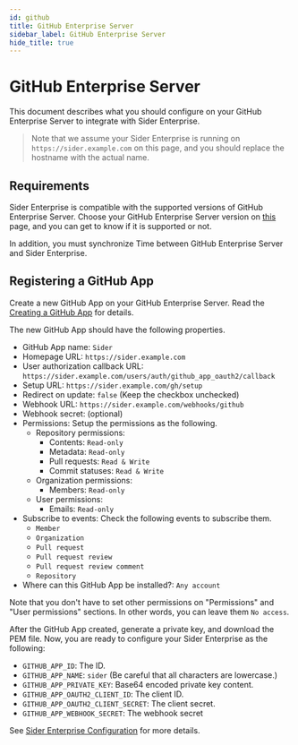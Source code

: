 ```yaml
---
id: github
title: GitHub Enterprise Server
sidebar_label: GitHub Enterprise Server
hide_title: true
---
```


# GitHub Enterprise Server

This document describes what you should configure on your GitHub Enterprise Server to integrate with Sider Enterprise.

> Note that we assume your Sider Enterprise is running on `https://sider.example.com` on this page, and you should replace the hostname with the actual name.

## Requirements

Sider Enterprise is compatible with the supported versions of GitHub Enterprise Server. Choose your GitHub Enterprise Server version on [this](https://help.github.com/en/enterprise) page, and you can get to know if it is supported or not.

In addition, you must synchronize Time between GitHub Enterprise Server and Sider Enterprise.

## Registering a GitHub App

Create a new GitHub App on your GitHub Enterprise Server. Read the [Creating a GitHub App](https://docs.github.com/en/enterprise/2.21/user/developers/apps/creating-a-github-app) for details.

The new GitHub App should have the following properties.

- GitHub App name: `Sider`
- Homepage URL: `https://sider.example.com`
- User authorization callback URL: `https://sider.example.com/users/auth/github_app_oauth2/callback`
- Setup URL: `https://sider.example.com/gh/setup`
- Redirect on update: `false` (Keep the checkbox unchecked)
- Webhook URL: `https://sider.example.com/webhooks/github`
- Webhook secret: (optional)
- Permissions: Setup the permissions as the following.
  - Repository permissions:
    - Contents: `Read-only`
    - Metadata: `Read-only`
    - Pull requests: `Read & Write`
    - Commit statuses: `Read & Write`
  - Organization permissions:
    - Members: `Read-only`
  - User permissions:
    - Emails: `Read-only`
- Subscribe to events: Check the following events to subscribe them.
  - `Member`
  - `Organization`
  - `Pull request`
  - `Pull request review`
  - `Pull request review comment`
  - `Repository`
- Where can this GitHub App be installed?: `Any account`

Note that you don't have to set other permissions on "Permissions" and "User permissions" sections. In other words, you can leave them `No access`.

After the GitHub App created, generate a private key, and download the PEM file. Now, you are ready to configure your Sider Enterprise as the following:

- `GITHUB_APP_ID`: The ID.
- `GITHUB_APP_NAME`: `sider` (Be careful that all characters are lowercase.)
- `GITHUB_APP_PRIVATE_KEY`: Base64 encoded private key content.
- `GITHUB_APP_OAUTH2_CLIENT_ID`: The client ID.
- `GITHUB_APP_OAUTH2_CLIENT_SECRET`: The client secret.
- `GITHUB_APP_WEBHOOK_SECRET`: The webhook secret

See [Sider Enterprise Configuration](./config.md) for more details.
